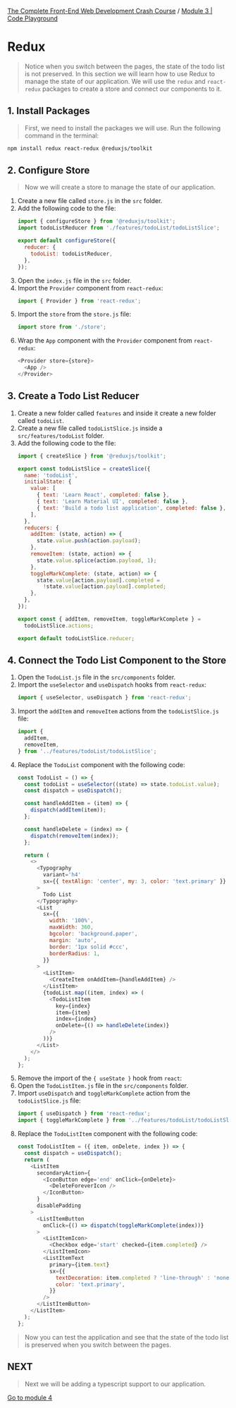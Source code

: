 [The Complete Front-End Web Development Crash Course](../README.md) / [Module 3 | Code Playground](./README.md)

# Redux
> Notice when you switch between the pages, the state of the todo list is not preserved.
> In this section we will learn how to use Redux to manage the state of our application.
> We will use the `redux` and `react-redux` packages to create a store and connect our components to it.

## 1. Install Packages
> First, we need to install the packages we will use.
> Run the following command in the terminal:
```bash
npm install redux react-redux @reduxjs/toolkit
```

## 2. Configure Store
> Now we will create a store to manage the state of our application.

1. Create a new file called `store.js` in the `src` folder.
2. Add the following code to the file:
    ```js
    import { configureStore } from '@reduxjs/toolkit';
    import todoListReducer from './features/todoList/todoListSlice';
    
    export default configureStore({
      reducer: {
        todoList: todoListReducer,
      },
    });
    ```
3. Open the `index.js` file in the `src` folder.
4. Import the `Provider` component from `react-redux`:
    ```js
    import { Provider } from 'react-redux';
    ```
5. Import the `store` from the `store.js` file:
    ```js
    import store from './store';
    ```
4. Wrap the `App` component with the `Provider` component from `react-redux`:
    ```js
    <Provider store={store}>
      <App />
    </Provider>
    ```

## 3. Create a Todo List Reducer
1. Create a new folder called `features` and inside it create a new folder called `todoList`.
2. Create a new file called `todoListSlice.js` inside a `src/features/todoList` folder.
3. Add the following code to the file:
    ```js
    import { createSlice } from '@reduxjs/toolkit';
    
    export const todoListSlice = createSlice({
      name: 'todoList',
      initialState: {
        value: [
          { text: 'Learn React', completed: false },
          { text: 'Learn Material UI', completed: false },
          { text: 'Build a todo list application', completed: false },
        ],
      },
      reducers: {
        addItem: (state, action) => {
          state.value.push(action.payload);
        },
        removeItem: (state, action) => {
          state.value.splice(action.payload, 1);
        },
        toggleMarkComplete: (state, action) => {
          state.value[action.payload].completed =
            !state.value[action.payload].completed;
        },
      },
    });
    
    export const { addItem, removeItem, toggleMarkComplete } =
      todoListSlice.actions;
    
    export default todoListSlice.reducer;
    ```

## 4. Connect the Todo List Component to the Store
1. Open the `TodoList.js` file in the `src/components` folder.
2. Import the `useSelector` and `useDispatch` hooks from `react-redux`:
    ```js
    import { useSelector, useDispatch } from 'react-redux';
    ```
3. Import the `addItem` and `removeItem` actions from the `todoListSlice.js` file:
    ```js
    import {
      addItem,
      removeItem,
    } from '../features/todoList/todoListSlice';
    ```
4. Replace the `TodoList` component with the following code:
    ```js
    const TodoList = () => {
      const todoList = useSelector((state) => state.todoList.value);
      const dispatch = useDispatch();
    
      const handleAddItem = (item) => {
        dispatch(addItem(item));
      };
    
      const handleDelete = (index) => {
        dispatch(removeItem(index));
      };
    
      return (
        <>
          <Typography
            variant='h4'
            sx={{ textAlign: 'center', my: 3, color: 'text.primary' }}
          >
            Todo List
          </Typography>
          <List
            sx={{
              width: '100%',
              maxWidth: 360,
              bgcolor: 'background.paper',
              margin: 'auto',
              border: '1px solid #ccc',
              borderRadius: 1,
            }}
          >
            <ListItem>
              <CreateItem onAddItem={handleAddItem} />
            </ListItem>
            {todoList.map((item, index) => (
              <TodoListItem
                key={index}
                item={item}
                index={index}
                onDelete={() => handleDelete(index)}
              />
            ))}
          </List>
        </>
      );
    };
    ```
5. Remove the import of the `{ useState }` hook from `react`:
6. Open the `TodoListItem.js` file in the `src/components` folder.
7. Import `useDispatch` and `toggleMarkComplete` action from the `todoListSlice.js` file:
    ```js
    import { useDispatch } from 'react-redux';
    import { toggleMarkComplete } from '../features/todoList/todoListSlice';
    ```
8. Replace the `TodoListItem` component with the following code:
    ```js
    const TodoListItem = ({ item, onDelete, index }) => {
      const dispatch = useDispatch();
      return (
        <ListItem
          secondaryAction={
            <IconButton edge='end' onClick={onDelete}>
              <DeleteForeverIcon />
            </IconButton>
          }
          disablePadding
        >
          <ListItemButton
            onClick={() => dispatch(toggleMarkComplete(index))}
          >
            <ListItemIcon>
              <Checkbox edge='start' checked={item.completed} />
            </ListItemIcon>
            <ListItemText
              primary={item.text}
              sx={{
                textDecoration: item.completed ? 'line-through' : 'none',
                color: 'text.primary',
              }}
            />
          </ListItemButton>
        </ListItem>
      );
    };
    ```
> Now you can test the application and see that the state of the todo list is preserved when you switch between the pages.

## NEXT
> Next we will be adding a typescript support to our application.

[Go to module 4](../module4/README.md)